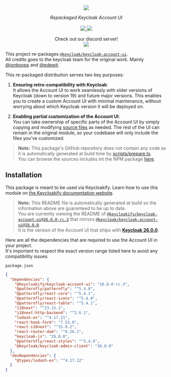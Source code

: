 <p align="center">
    <img src="https://github.com/user-attachments/assets/e31c4910-7205-441c-9a35-e134b806b3a8">  
</p>
<p align="center">
    <i>Repackaged Keycloak Account UI</i>
    <br>
    <br>
    <a href="https://github.com/keycloakify/keycloak-account-ui/actions">
      <img src="https://github.com/keycloakify/keycloak-account-ui/actions/workflows/ci.yaml/badge.svg?branch=main">
    </a>
    <a href="https://www.npmjs.com/package/@keycloakify/keycloak-account-ui/v/26.0.0-rc.3">
      <img src="https://img.shields.io/npm/dm/@keycloakify/keycloak-account-ui">
    </a>
    <p align="center">
      Check out our discord server!<br/>
      <a href="https://discord.gg/mJdYJSdcm4">
        <img src="https://dcbadge.limes.pink/api/server/kYFZG7fQmn"/>
      </a>
    </p>
</p>

This project re-packages [`@keycloak/keycloak-account-ui`](https://www.npmjs.com/package/@keycloak/keycloak-account-ui).  
All credits goes to the keycloak team for the original work. Mainly [@jonkoops](https://github.com/jonkoops) and [@edewit](https://github.com/edewit).

This re-packaged distribution serves two key purposes:

1. **Ensuring retro-compatibility with Keycloak**:  
   It allows the Account UI to work seamlessly with older versions of Keycloak (down to version 19) and future major versions. This enables you to create a custom Account UI with minimal maintenance, without worrying about which Keycloak version it will be deployed on.

2. **Enabling partial customization of the Account UI**:  
   You can take ownership of specific parts of the Account UI by simply copying and modifying [source files](https://unpkg.com/browse/@keycloakify/keycloak-account-ui@26.0.0-rc.3/src/) as needed. The rest of the UI can remain in the original module, so your codebase will only include the files you've customized.

> **Note:** This package's GitHub repository does not contain any code as it is automatically generated at build time by [scripts/prepare.ts](/scripts/prepare.ts).  
> You can browse the sources includes int the NPM package [here](https://unpkg.com/browse/@keycloakify/keycloak-account-ui@26.0.0-rc.3/src/).

## Installation

This package is meant to be used via Keycloakify. Learn how to use this module on [the Keycloakify documentation website](https://keycloakify.dev).

> **Note:** This README file is automatically generated at build so the information above are guaranteed to be up to date.  
> You are currently viewing the README of [`@keycloakify/keycloak-account-ui@26.0.0-rc.3`](https://www.npmjs.com/package/@keycloakify/keycloak-account-ui/v/26.0.0-rc.3) that
> mirrors [`@keycloak/keycloak-account-ui@26.0.0`](https://www.npmjs.com/package/@keycloak/keycloak-account-ui/v/26.0.0).  
> It is the version of the Account UI that ships with [**Keycloak 26.0.0**](https://github.com/keycloak/keycloak/tree/26.0.0/js/apps/account-ui).

Here are all the dependencies that are required to use the Account UI in your project.  
It's important to respect the exact version range listed here to avoid any compatibility issues.

`package.json`

```json
{
  "dependencies": {
    "@keycloakify/keycloak-account-ui": "26.0.0-rc.3",
    "@patternfly/patternfly": "^5.4.0",
    "@patternfly/react-core": "^5.4.1",
    "@patternfly/react-icons": "^5.4.0",
    "@patternfly/react-table": "^5.4.1",
    "i18next": "^23.15.1",
    "i18next-http-backend": "^2.6.1",
    "lodash-es": "^4.17.21",
    "react-hook-form": "7.53.0",
    "react-i18next": "^15.0.2",
    "react-router-dom": "^6.26.2",
    "keycloak-js": "26.0.0",
    "@patternfly/react-styles": "^5.4.0",
    "@keycloak/keycloak-admin-client": "26.0.0"
  },
  "devDependencies": {
    "@types/lodash-es": "^4.17.12"
  }
}
```
